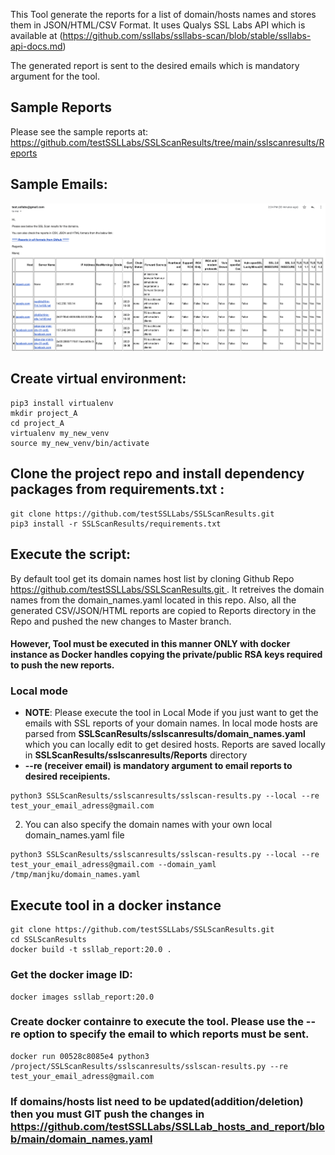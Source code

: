 This Tool generate the reports for a list of domain/hosts names and stores them in JSON/HTML/CSV Format. It uses Qualys SSL Labs API which is available at (https://github.com/ssllabs/ssllabs-scan/blob/stable/ssllabs-api-docs.md)

The generated report is sent to the desired emails which is mandatory argument for the tool. 

## Sample Reports
Please see the sample reports at: https://github.com/testSSLLabs/SSLScanResults/tree/main/sslscanresults/Reports

## Sample Emails:
![alt text](sslscanresults/sample_ssllabs_reports_email.png "Sample Email Content")

## Create virtual environment:
```
pip3 install virtualenv
mkdir project_A
cd project_A
virtualenv my_new_venv
source my_new_venv/bin/activate
```

## Clone the project repo and install dependency packages from requirements.txt :
```
git clone https://github.com/testSSLLabs/SSLScanResults.git
pip3 install -r SSLScanResults/requirements.txt
```

## Execute the script:
By default tool get its domain names host list by cloning Github Repo [https://github.com/testSSLLabs/SSLScanResults.git ](https://github.com/testSSLLabs/SSLLab_hosts_and_report). It retreives the domain names from the domain_names.yaml located in this repo. 
Also, all the generated CSV/JSON/HTML reports are copied to Reports directory in the Repo and pushed the new changes to Master branch. 
#### However, Tool must be executed in this manner ONLY with docker instance as Docker handles copying the private/public RSA keys required to push the new reports. 


### Local mode
- **NOTE**: Please execute the tool in Local Mode if you just want to get the emails with SSL reports of your domain names. In local mode
            hosts are parsed from  **SSLScanResults/sslscanresults/domain_names.yaml** which you can locally edit to get desired hosts. 
            Reports are saved locally in **SSLScanResults/sslscanresults/Reports** directory
- **--re (receiver email) is mandatory argument to email reports to desired receipients.**
``` 
python3 SSLScanResults/sslscanresults/sslscan-results.py --local --re test_your_email_adress@gmail.com
```


2. You can also specify the domain names with your own local domain_names.yaml file
``` 
python3 SSLScanResults/sslscanresults/sslscan-results.py --local --re test_your_email_adress@gmail.com --domain_yaml /tmp/manjku/domain_names.yaml
``` 

## Execute tool in a docker instance
``` 
git clone https://github.com/testSSLLabs/SSLScanResults.git
cd SSLScanResults
docker build -t ssllab_report:20.0 .
``` 

### Get the docker image ID:
``` 
docker images ssllab_report:20.0
``` 

### Create docker containre to execute the tool. Please use the --re option to specify the email to which reports must be sent.
``` 
docker run 00528c8085e4 python3 /project/SSLScanResults/sslscanresults/sslscan-results.py --re test_your_email_adress@gmail.com
``` 
### If domains/hosts list need to be updated(addition/deletion) then you must GIT push the changes in https://github.com/testSSLLabs/SSLLab_hosts_and_report/blob/main/domain_names.yaml
